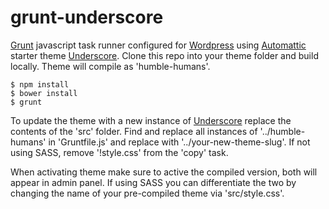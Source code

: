 # grunt-underscore

[Grunt](http://gruntjs.com/) javascript task runner configured for [Wordpress](https://wordpress.org/) using [Automattic](https://github.com/automattic/) starter theme [Underscore](http://underscores.me/). Clone this repo into your theme folder and build locally. Theme will compile as 'humble-humans'.

```
$ npm install
$ bower install
$ grunt
```

To update the theme with a new instance of [Underscore](http://underscores.me/) replace the contents of the 'src' folder. Find and replace all instances of '../humble-humans' in 'Gruntfile.js' and replace with '../your-new-theme-slug'. If not using SASS, remove '!style.css' from the 'copy' task.

When activating theme make sure to active the compiled version, both will appear in admin panel. If using SASS you can differentiate the two by changing the name of your pre-compiled theme via 'src/style.css'.
